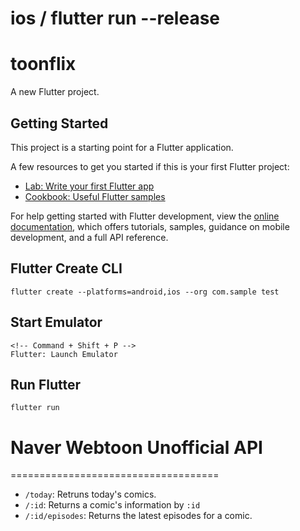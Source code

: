 # ios / flutter run --release

# toonflix

A new Flutter project.

## Getting Started

This project is a starting point for a Flutter application.

A few resources to get you started if this is your first Flutter project:

- [Lab: Write your first Flutter app](https://docs.flutter.dev/get-started/codelab)
- [Cookbook: Useful Flutter samples](https://docs.flutter.dev/cookbook)

For help getting started with Flutter development, view the
[online documentation](https://docs.flutter.dev/), which offers tutorials,
samples, guidance on mobile development, and a full API reference.

## Flutter Create CLI

```flutter
flutter create --platforms=android,ios --org com.sample test
```

## Start Emulator

```flutter
<!-- Command + Shift + P -->
Flutter: Launch Emulator
```

## Run Flutter

```flutter
flutter run
```

# Naver Webtoon Unofficial API <br>

====================================

- `/today`: Retruns today's comics.
- `/:id`: Returns a comic's information by `:id`
- `/:id/episodes`: Returns the latest episodes for a comic.
